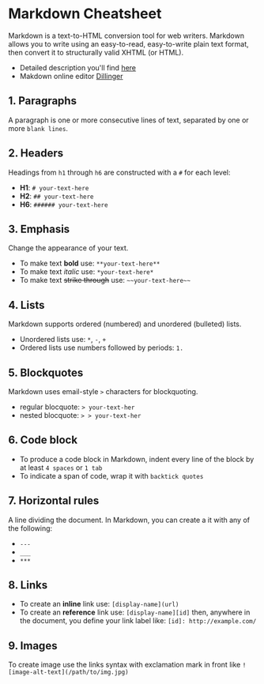 # Markdown Cheatsheet
Markdown is a text-to-HTML conversion tool for web writers. Markdown allows you to write using an easy-to-read, easy-to-write plain text format, then convert it to structurally valid XHTML (or HTML).

- Detailed description you'll find [here](https://daringfireball.net/projects/markdown/)
- Makdown online editor [Dillinger](http://dillinger.io/)

## 1. Paragraphs
A paragraph is one or more consecutive lines of text, separated by one or more `blank lines`.

## 2. Headers
Headings from `h1` through `h6` are constructed with a `#` for each level:
- **H1**: `# your-text-here`
- **H2**: `## your-text-here`
- **H6**: `###### your-text-here`

## 3. Emphasis
Change the appearance of your text.
- To make text **bold** use: `**your-text-here**`
- To make text *italic* use: `*your-text-here*`
- To make text ~~strike through~~ use: `~~your-text-here~~`

## 4. Lists
Markdown supports ordered (numbered) and unordered (bulleted) lists.
- Unordered lists use: `*`, `-`, `+`
- Ordered lists use numbers followed by periods: `1.`

## 5.  Blockquotes
Markdown uses email-style `>` characters for blockquoting.
- regular blocquote: `> your-text-her`
- nested blocquote: `> > your-text-her`

## 6. Code block
- To produce a code block in Markdown, indent every line of the block by at least `4 spaces` or `1 tab`
- To indicate a span of code, wrap it with `backtick quotes`

## 7. Horizontal rules
A line dividing the document. In Markdown, you can create a it with any of the following:
- `---`
- `___`
- `***`

## 8. Links
- To create an **inline** link use: `[display-name](url)`
- To create an **reference** link use: `[display-name][id]` then, anywhere in the document, you define your link label like: `[id]: http://example.com/`

## 9. Images
To create image use the links syntax with exclamation mark in front like `![image-alt-text](/path/to/img.jpg)`
